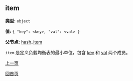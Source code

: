 item
----------

**类型:** `object`

**值:** `{ "key": <key>, "val": <val> }`

**父节点:** [hash_item](hash_item.md)

`item` 是定义负载均衡表的最小单位，包含 [key](key.md) 和 [val](val.md) 两个成员。

[上一页](../table.md)

[回首页](../../../index.md)